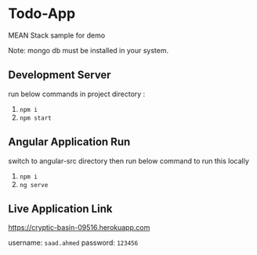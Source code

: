 # Todo-App
MEAN Stack sample for demo

Note: mongo db must be installed in your system.


## Development Server
run below commands in project directory : 
1. `npm i`
2. `npm start`


## Angular Application Run

switch to angular-src directory then run below command to run this locally

1. `npm i`
2. `ng serve`


## Live Application Link

https://cryptic-basin-09516.herokuapp.com

username: `saad.ahmed`
password: `123456`


